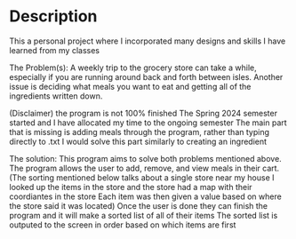 # Description

This a personal project where I incorporated many designs and skills I have learned from my classes

The Problem(s): A weekly trip to the grocery store can take a while, especially if you are running around back and forth between isles.
Another issue is deciding what meals you want to eat and getting all of the ingredients written down.

(Disclaimer) the program is not 100% finished
The Spring 2024 semester started and I have allocated my time to the ongoing semester
The main part that is missing is adding meals through the program, rather than typing directly to .txt
I would solve this part similarly to creating an ingredient

The solution: This program aims to solve both problems mentioned above.
The program allows the user to add, remove, and view meals in their cart.
(The sorting mentioned below talks about a single store near my house
I looked up the items in the store and the store had a map with their coordiantes in the store
Each item was then given a value based on where the store said it was located)
Once the user is done they can finish the program and it will make a sorted list of all of their items
The sorted list is outputed to the screen in order based on which items are first
